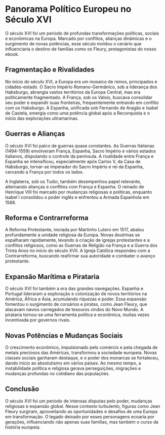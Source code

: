 # Panorama Político Europeu no Século XVI

O século XVI foi um período de profundas transformações políticas, sociais e econômicas na Europa. Marcado por conflitos, alianças dinâmicas e o surgimento de novas potências, esse século moldou o cenário que influenciaria o destino de famílias como os Fleury, protagonistas do nosso ebook.

## Fragmentação e Rivalidades

No início do século XVI, a Europa era um mosaico de reinos, principados e cidades-estado. O Sacro Império Romano-Germânico, sob a liderança dos Habsburgo, abrangia vastos territórios da Europa Central, mas era politicamente fragmentado. A França, sob os Valois, buscava consolidar seu poder e expandir suas fronteiras, frequentemente entrando em conflito com os Habsburgo. A Espanha, unificada sob Fernando de Aragão e Isabel de Castela, emergia como uma potência global após a Reconquista e o início das explorações ultramarinas.

## Guerras e Alianças

O século XVI foi palco de guerras quase constantes. As Guerras Italianas (1494-1559) envolveram França, Espanha, Sacro Império e vários estados italianos, disputando o controle da península. A rivalidade entre França e Espanha se intensificou, especialmente após Carlos V, da Casa de Habsburgo, tornar-se imperador do Sacro Império e rei da Espanha, cercando a França por todos os lados.

A Inglaterra, sob os Tudor, também desempenhou papel relevante, alternando alianças e conflitos com França e Espanha. O reinado de Henrique VIII foi marcado por mudanças religiosas e políticas, enquanto Isabel I consolidou o poder inglês e enfrentou a Armada Espanhola em 1588.

## Reforma e Contrarreforma

A Reforma Protestante, iniciada por Martinho Lutero em 1517, abalou profundamente a unidade religiosa da Europa. Novas doutrinas se espalharam rapidamente, levando à criação de igrejas protestantes e a conflitos religiosos, como as Guerras de Religião na França e a Guerra dos Trinta Anos no início do século XVII. A Igreja Católica respondeu com a Contrarreforma, buscando reafirmar sua autoridade e combater o avanço protestante.

## Expansão Marítima e Pirataria

O século XVI foi também a era das grandes navegações. Espanha e Portugal lideraram a exploração e colonização de novos territórios na América, África e Ásia, acumulando riquezas e poder. Essa expansão fomentou o surgimento de corsários e piratas, como Jean Fleury, que atacavam navios carregados de tesouros vindos do Novo Mundo. A pirataria tornou-se uma ferramenta política e econômica, muitas vezes incentivada por governos rivais.

## Novas Potências e Mudanças Sociais

O crescimento econômico, impulsionado pelo comércio e pela chegada de metais preciosos das Américas, transformou a sociedade europeia. Novas classes sociais ganharam destaque, e o poder dos monarcas se fortaleceu, dando início ao absolutismo em vários países. Ao mesmo tempo, a instabilidade política e religiosa gerava perseguições, migrações e mudanças profundas no cotidiano das populações.

## Conclusão

O século XVI foi um período de intensas disputas pelo poder, mudanças religiosas e expansão global. Nesse contexto turbulento, figuras como Jean Fleury surgiram, aproveitando as oportunidades e desafios de uma Europa em transformação. O legado deixado por esses personagens ecoaria por gerações, influenciando não apenas suas famílias, mas também o curso da história europeia.